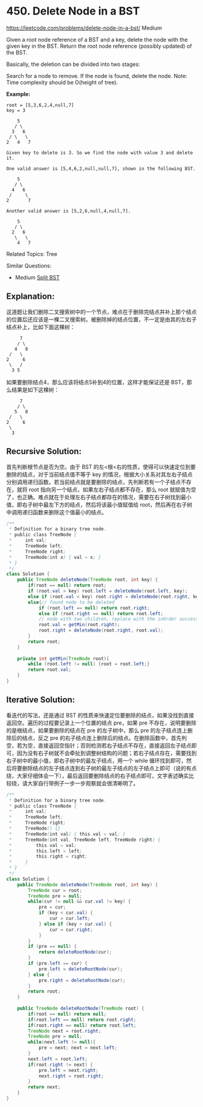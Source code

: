 # 450. Delete Node in a BST
<https://leetcode.com/problems/delete-node-in-a-bst/>
Medium

Given a root node reference of a BST and a key, delete the node with the given key in the BST. Return the root node reference (possibly updated) of the BST.

Basically, the deletion can be divided into two stages:

Search for a node to remove.
If the node is found, delete the node.
Note: Time complexity should be O(height of tree).

**Example:**

    root = [5,3,6,2,4,null,7]
    key = 3

        5
       / \
      3   6
     / \   \
    2   4   7

    Given key to delete is 3. So we find the node with value 3 and delete it.

    One valid answer is [5,4,6,2,null,null,7], shown in the following BST.

        5
       / \
      4   6
     /     \
    2       7

    Another valid answer is [5,2,6,null,4,null,7].

        5
       / \
      2   6
       \   \
        4   7

Related Topics: Tree

Similar Questions: 
* Medium [Split BST](https://leetcode.com/problems/split-bst/)


## Explanation: 
这道题让我们删除二叉搜索树中的一个节点，难点在于删除完结点并补上那个结点的位置后还应该是一棵二叉搜索树。被删除掉的结点位置，不一定是由其的左右子结点补上，比如下面这棵树：

         7
        / \
       4   8
     /   \   
    2     6
     \   /
      3 5

如果要删除结点4，那么应该将结点5补到4的位置，这样才能保证还是 BST，那么结果是如下这棵树：

         7
        / \
       5   8
     /   \   
    2     6
     \   
      3

## Recursive Solution: 
首先判断根节点是否为空。由于 BST 的左<根<右的性质，使得可以快速定位到要删除的结点，对于当前结点值不等于 key 的情况，根据大小关系对其左右子结点分别调用递归函数。若当前结点就是要删除的结点，先判断若有一个子结点不存在，就将 root 指向另一个结点，如果左右子结点都不存在，那么 root 就赋值为空了，也正确。难点就在于处理左右子结点都存在的情况，需要在右子树找到最小值，即右子树中最左下方的结点，然后将该最小值赋值给 root，然后再在右子树中调用递归函数来删除这个值最小的结点。

```java
/**
 * Definition for a binary tree node.
 * public class TreeNode {
 *     int val;
 *     TreeNode left;
 *     TreeNode right;
 *     TreeNode(int x) { val = x; }
 * }
 */
class Solution {
    public TreeNode deleteNode(TreeNode root, int key) {
        if(root == null) return root;
        if (root.val > key) root.left = deleteNode(root.left, key);
        else if (root.val < key) root.right = deleteNode(root.right, key);
        else{// found node to be deleted
            if (root.left == null) return root.right;
            else if (root.right == null) return root.left;
            // node with two children, replace with the inOrder successor(minVal) in the right subtree
            root.val = getMin(root.right);
            root.right = deleteNode(root.right, root.val);
        }
        return root;
    }
    
    private int getMin(TreeNode root){
        while (root.left != null) {root = root.left;}
        return root.val;
    }
}
```

## Iterative Solution: 
看迭代的写法，还是通过 BST 的性质来快速定位要删除的结点，如果没找到直接返回空。遍历的过程要记录上一个位置的结点 pre，如果 pre 不存在，说明要删除的是根结点，如果要删除的结点在 pre 的左子树中，那么 pre 的左子结点连上删除后的结点，反之 pre 的右子结点连上删除后的结点。在删除函数中，首先判空，若为空，直接返回空指针；否则检测若右子结点不存在，直接返回左子结点即可，因为没有右子树就不会牵扯到调整树结构的问题；若右子结点存在，需要找到右子树中的最小值，即右子树中的最左子结点，用一个 while 循环找到即可，然后将要删除结点的左子结点连到右子树的最左子结点的左子结点上即可（说的有点绕，大家仔细体会一下），最后返回要删除结点的右子结点即可，文字表述确实比较绕，请大家自行带例子一步一步观察就会很清晰明了。


```java
/**
 * Definition for a binary tree node.
 * public class TreeNode {
 *     int val;
 *     TreeNode left;
 *     TreeNode right;
 *     TreeNode() {}
 *     TreeNode(int val) { this.val = val; }
 *     TreeNode(int val, TreeNode left, TreeNode right) {
 *         this.val = val;
 *         this.left = left;
 *         this.right = right;
 *     }
 * }
 */
class Solution {
    public TreeNode deleteNode(TreeNode root, int key) {
        TreeNode cur = root;
        TreeNode pre = null;
        while(cur != null && cur.val != key) {
            pre = cur;
            if (key < cur.val) {
                cur = cur.left;
            } else if (key > cur.val) {
                cur = cur.right;
            }
        }
        if (pre == null) {
            return deleteRootNode(cur);
        }
        if (pre.left == cur) {
            pre.left = deleteRootNode(cur);
        } else {
            pre.right = deleteRootNode(cur);
        }
        return root;
    }
    
    public TreeNode deleteRootNode(TreeNode root) {
        if(root == null) return null;
        if(root.left == null) return root.right;
        if(root.right == null) return root.left;
        TreeNode next = root.right;
        TreeNode pre = null;
        while(next.left != null){
            pre = next; next = next.left;
        }
        next.left = root.left;
        if(root.right != next) {
            pre.left = next.right;
            next.right = root.right;
        }
        return next;
    }
}
```
